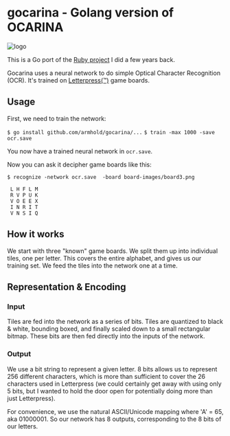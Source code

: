 # gocarina - Golang version of OCARINA

![logo](https://github.com/armhold/gocarina/blob/master/gocarina-logo.png "gocarina Logo")

This is a Go port of the [Ruby project](https://github.com/armhold/ocarina) I did a few years back.

Gocarina uses a neural network to do simple Optical Character Recognition (OCR).
It's trained on [Letterpress(™)](http://www.atebits.com/letterpress) game boards.

## Usage

First, we need to train the network:

`$ go install github.com/armhold/gocarina/...`
`$ train -max 1000 -save ocr.save`

You now have a trained neural network in `ocr.save`.

Now you can ask it decipher game boards like this:

`$ recognize -network ocr.save  -board board-images/board3.png`
```
 L H F L M
 R V P U K
 V O E E X
 I N R I T
 V N S I Q
```


## How it works

We start with three "known" game boards. We split them up into individual tiles, one per letter.
This covers the entire alphabet, and gives us our training set. We feed the tiles into the network one at a time.


## Representation & Encoding

### Input

Tiles are fed into the network as a series of bits. Tiles are quantized to black & white, bounding boxed, and finally
scaled down to a small rectangular bitmap. These bits are then fed directly into the inputs of the network.


### Output

We use a bit string to represent a given letter. 8 bits allows us to represent 256 different characters, which is
more than sufficient to cover the 26 characters used in Letterpress (we could certainly get away with using only
5 bits, but I wanted to hold the door open for potentially doing more than just Letterpress).

For convenience, we use the natural ASCII/Unicode mapping where 'A' = 65, aka 01000001. So our network has 8
outputs, corresponding to the 8 bits of our letters.


